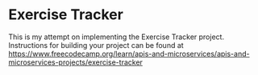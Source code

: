 # Exercise Tracker

This is my attempt on implementing the Exercise Tracker project. Instructions for building your project can be found at https://www.freecodecamp.org/learn/apis-and-microservices/apis-and-microservices-projects/exercise-tracker
